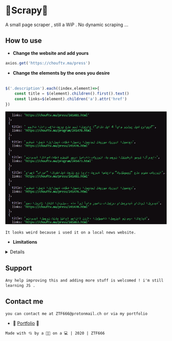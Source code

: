 # 💩Scrapy💩

A small page scraper , still a WiP .
No dynamic scraping ...
 

## How to use

- **Change the website and add yours**

```javascript
axios.get('https://chouftv.ma/press')
```

- **Change the elements by the ones you desire**

```javascript

$('.description').each((index,element)=>{
    const title = $(element).children().first().text()
    const links=$(element).children('a').attr('href')
})

```

![Screenshot](scr/res.png)

```
It looks weird because i used it on a local news website.
```

- **Limitations**
<details>
  
  <p>This is a shitty scrapper , i'm still learning.</p>
  <p>It doesn't scrap unloaded links. </p>

   ![Screenshot](scr/lm.png) 

<p>In the screenshot above , the button litteraly translates to : LOAD MORE</p>
<p>Since i suck at this, i can't make it load more so i can grab the links</p>
<p>So it only grabs the latest news articles .</p>
<p>That's a blessing and a curse , beacause if clicked , it will load EVERY ARTICLE WRITTEN </p>
<p>since the deployement of the website... </p>
</details>

## Support

```
Any help improving this and adding more stuff is welcomed ! i'm still learning JS .
```

## Contact me

```
you can contact me at ZTF666@protonmail.ch or via my portfolio
```

- **💎** [Portfolio](https://ztfportfolio.web.app/) **💎**

```
Made with 💘 by a 👨‍💻 on a 💻 | 2020 | ZTF666
```